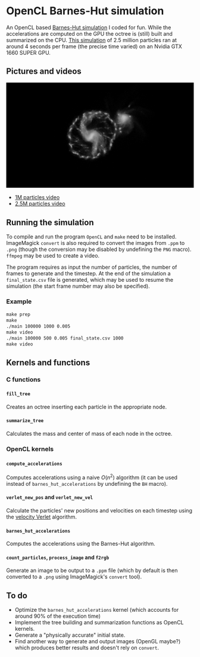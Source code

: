 # OpenCL Barnes-Hut simulation
An OpenCL based [Barnes-Hut simulation](https://en.wikipedia.org/wiki/Barnes%E2%80%93Hut_simulation) I coded for fun. While the accelerations are computed on the GPU the octree is (still) built and summarized on the CPU. [This simulation]() of 2.5 million particles ran at around 4 seconds per frame (the precise time varied) on an Nvidia GTX 1660 SUPER GPU.

## Pictures and videos

![](frame.png)

* [1M particles video](https://www.youtube.com/watch?v=VKtJ99_0jvE)
* [2.5M particles video](https://youtu.be/AeQGQPz8niY)

## Running the simulation
To compile and run the program `OpenCL` and `make` need to be installed. ImageMagick `convert` is also required to convert the images from `.ppm` to `.png` (though the conversion may be disabled by undefining the `PNG` macro). `ffmpeg` may be used to create a video.

The program requires as input the number of particles, the number of frames to generate and the timestep. At the end of the simulation a `final_state.csv` file is generated, which may be used to resume the simulation (the start frame number may also be specified).

### Example
    make prep
    make
    ./main 100000 1000 0.005
    make video
    ./main 100000 500 0.005 final_state.csv 1000
    make video

## Kernels and functions

### C functions

#### `fill_tree`  
Creates an octree inserting each particle in the appropriate node.
#### `summarize_tree`  
Calculates the mass and center of mass of each node in the octree.

### OpenCL kernels

#### `compute_accelerations`  
Computes accelerations using a naive $O(n^2)$ algorithm (it can be used instead of `barnes_hut_accelerations` by undefining the `BH` macro).
#### `verlet_new_pos` and `verlet_new_vel`  
Calculate the particles' new positions and velocities on each timestep using the [velocity Verlet](https://en.wikipedia.org/wiki/Verlet_integration#Velocity_Verlet) algorithm.
#### `barnes_hut_accelerations`  
Computes the accelerations using the Barnes-Hut algorithm.
#### `count_particles`, `process_image` and `f2rgb`  
Generate an image to be output to a `.ppm` file (which by default is then converted to a `.png` using ImageMagick's `convert` tool).

## To do
* Optimize the `barnes_hut_accelerations` kernel (which accounts for around 90% of the execution time)
* Implement the tree building and summarization functions as OpenCL kernels.
* Generate a "physically accurate" initial state.
* Find another way to generate and output images (OpenGL maybe?) which produces better results and doesn't rely on `convert`.